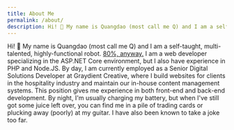 ```yaml
---
title: About Me
permalink: /about/
description: Hi! 👋 My name is Quangdao (most call me Q) and I am a self-taught, multi-talented, highly-functional robot.
---
```


Hi! 👋 My name is Quangdao (most call me Q) and I am a self-taught, multi-talented, highly-functional robot. [80%, anyway.](/q-robometer) I am a web developer specializing in the ASP.NET Core environment, but I also have experience in PHP and Node.JS. By day, I am currently employed as a Senior Digital Solutions Developer at Graydient Creative, where I build websites for clients in the hospitality industry and maintain our in-house content management systems. This position gives me experience in both front-end and back-end development. By night, I'm usually charging my battery, but when I've still got some juice left over, you can find me in a pile of trading cards or plucking away (poorly) at my guitar. I have also been known to take a joke too far.